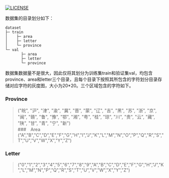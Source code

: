 [![LICENSE](https://img.shields.io/badge/license-Anti%20996-blue.svg)](https://github.com/996icu/996.ICU/blob/master/LICENSE)

数据集的目录划分如下：
```
dataset
├─ train
│    ├─ area
│    ├─ letter
│    └─ province
└─ val
       ├─ area
       ├─ letter
       └─ province
```
数据集数据量不是很大，因此仅将其划分为训练集train和验证集val，均包含province、area和letter三个目录，且每个目录下按照其所包含的字符划分目录存储对应字符的灰度图，大小为20\*20。三个区域包含的字符如下。

### Province
> ("皖", "沪", "津", "渝", "冀", "晋", "蒙", "辽", "吉", "黑", "苏", "浙", "京", "闽", "赣", "鲁", "豫", "鄂", "湘", "粤", "桂", "琼", "川", "贵", "云", "藏", "陕", "甘", "青", "宁", "新")     
###　Area
> ("A","B","C","D","E","F","G","H","I","J","K","L","M","N","O","P","Q","R","S","T","U","V","W","X","Y","Z")
### Letter
> ("0","1","2","3","4","5","6","7","8","9","A","B","C","D","E","F","G","H","J","K","L","M","N","P","Q","R","S","T","U","V","W","X","Y","Z") 

